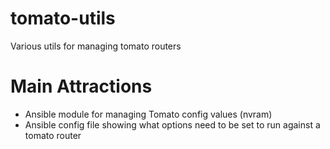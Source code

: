 # tomato-utils
Various utils for managing tomato routers


# Main Attractions
- Ansible module for managing Tomato config values (nvram)
- Ansible config file showing what options need to be set to run against a tomato router
